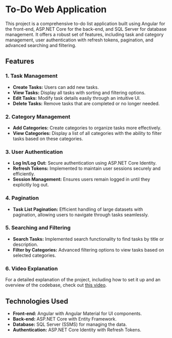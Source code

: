 # To-Do Web Application

This project is a comprehensive to-do list application built using Angular for the front-end, ASP.NET Core for the back-end, and SQL Server for database management. It offers a robust set of features, including task and category management, user authentication with refresh tokens, pagination, and advanced searching and filtering. 

## Features

### 1. Task Management
- **Create Tasks:** Users can add new tasks.
- **View Tasks:** Display all tasks with sorting and filtering options.
- **Edit Tasks:** Modify task details easily through an intuitive UI.
- **Delete Tasks:** Remove tasks that are completed or no longer needed.

### 2. Category Management
- **Add Categories:** Create categories to organize tasks more effectively.
- **View Categories:** Display a list of all categories with the ability to filter tasks based on these categories.

### 3. User Authentication
- **Log In/Log Out:** Secure authentication using ASP.NET Core Identity.
- **Refresh Tokens:** Implemented to maintain user sessions securely and efficiently.
- **Session Management:** Ensures users remain logged in until they explicitly log out.

### 4. Pagination
- **Task List Pagination:** Efficient handling of large datasets with pagination, allowing users to navigate through tasks seamlessly.

### 5. Searching and Filtering
- **Search Tasks:** Implemented search functionality to find tasks by title or description.
- **Filter by Categories:** Advanced filtering options to view tasks based on selected categories.

### 6. Video Explanation
For a detailed explanation of the project, including how to set it up and an overview of the codebase, check out [this video](https://youtu.be/quQSH5Lb-L4?si=xR0_sLZzMSbaXcSk).

## Technologies Used

- **Front-end:** Angular with Angular Material for UI components.
- **Back-end:** ASP.NET Core with Entity Framework.
- **Database:** SQL Server (SSMS) for managing the data.
- **Authentication:** ASP.NET Core Identity with Refresh Tokens.
